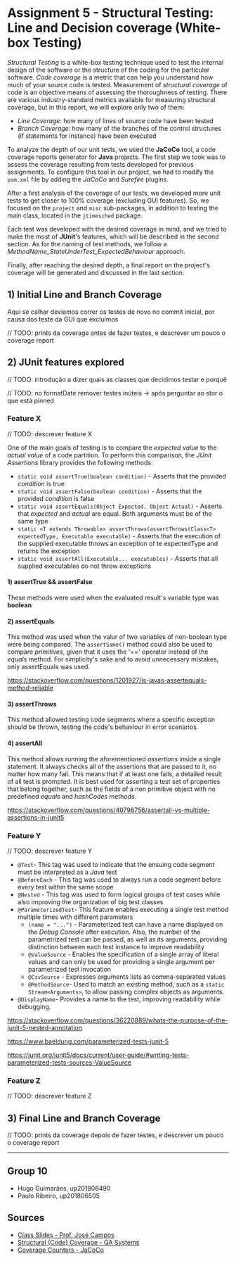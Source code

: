 # Assignment 5 - Structural Testing: Line and Decision coverage (White-box Testing)

*Structural Testing* is a white-box testing technique used to test the internal design of the software or the structure of the coding for the particular software.
*Code coverage* is a metric that can help you understand how much of your source code is tested.
Measurement of *structural coverage* of code is an objective means of assessing the thoroughness of testing.
There are various industry-standard metrics available for measuring structural coverage, but in this report, we will explore only two of them:
- *Line Coverage*: how many of lines of source code have been tested
- *Branch Coverage*: how many of the branches of the control structures (if statements for instance) have been executed

To analyze the depth of our unit tests, we used the **JaCoCo** tool, a code coverage reports generator for **Java** projects.
The first step we took was to assess the coverage resulting from tests developed for previous assignments.
To configure this tool in our project, we had to modify the `pom.xml` file by adding the *JaCoCo* and *Surefire* plugins.

After a first analysis of the coverage of our tests, we developed more unit tests to get closer to 100% coverage (excluding GUI features).
So, we focused on the `project` and `misc` sub-packages, in addition to testing the main class, located in the `jtimesched` package.

Each test was developed with the desired coverage in mind, and we tried to make the most of **JUnit**'s features, which will be described in the second section.
As for the naming of test methods, we follow a *MethodName_StateUnderTest_ExpectedBehaviour* approach.

Finally, after reaching the desired depth, a final report on the project's coverage will be generated and discussed in the last section.

## 1) Initial Line and Branch Coverage

Aqui se calhar deviamos correr os testes de novo no commit inicial, por causa dos teste da GUI que excluímos

// TODO: prints da coverage antes de fazer testes, e descrever um pouco o coverage report

## 2) JUnit features explored

// TODO: introdução a dizer quais as classes que decidimos testar e porquê

// TODO: no formatDate remover testes inúteis -> após perguntar ao stor o que está pinned

### Feature X

// TODO: descrever feature X

One of the main goals of testing is to compare the *expected value* to the *actual value* of a code partition.
To perform this comparison, the *JUnit* *Assertions* library provides the following methods:
- `static void assertTrue(boolean condition)` - Asserts that the provided *condition* is true
- `static void assertFalse(boolean condition)` - Asserts that the provided *condition* is false
- `static void assertEquals(Object Expected, Object Actual)` - Asserts that *expected* and *actual* are equal. Both arguments must be of the same type
- `static <T extends Throwable> assertThrows(assertThrows(Class<T> expectedType, Executable executable)` - Asserts that the execution of the supplied executable throws an exception of te expectedType and returns the exception
- `static void assertAll(Executable... executables)` - Asserts that all supplied executables do not throw exceptions


#### 1) **assertTrue** && **assertFalse**
These methods were used when the evaluated result's variable type was **boolean**


#### 2) **assertEquals**
This method was used when the valur of two variables of non-boolean type were being compared. The `assertSame()` method could also be used to compare *primitives*, given that it uses the '==' operator instead of the *equals* method. For simplicity's sake and to avoid unnecessary mistakes, only assertEquals was used.

https://stackoverflow.com/questions/1201927/is-javas-assertequals-method-reliable

#### 3) **assertThrows**
This method allowed testing code segments where a specific exception should be thrown, testing the code's behaviour in error scenarios.

#### 4) **assertAll**
This method allows running the aforementioned *assertions* inside a single statement. It always checks all of the assertions that are passed to it, no matter how many fail. This means that if at least one fails, a detailed result of all test is prompted. It is best used for asserting a test set of properties that belong together, such as the fields of a non primitive object with no predefined *equals* and *hashCodes* methods.

https://stackoverflow.com/questions/40796756/assertall-vs-multiple-assertions-in-junit5

### Feature Y

// TODO: descrever feature Y

- `@Test`- This tag was used to indicate that the ensuing code segment must be interpreted as a *Java* test
- `@BeforeEach` - This tag was used to always run a code segment before every test within the same scope
- `@Nested` - This tag was used to form logical groups of test cases while also improving the organization of big test classes
- `@ParameterizedTest`- This feature enables executing a single test method multiple times with different parameters
    - `(name = "...")` - Parameterized test can have a name displayed on the *Debug Console* after execution. Also, the number of the parametrized test can be passed, as well as its arguments, providing distinction between each test instance to improve readability
    - `@ValueSource` - Enables the specification of a single array of literal values and can only be used for providing a single argument per parametrized test invocation
    - `@CsvSource` - Expresses arguments lists as comma-separated values
    - `@MethodSource`- Used to match an existing method, such as a `static Stream<Arguments>`, to allow passing complex objects as arguments.
- `@DisplayName`- Provides a name to the test, improving readability while debugging.



https://stackoverflow.com/questions/36220889/whats-the-purpose-of-the-junit-5-nested-annotation

https://www.baeldung.com/parameterized-tests-junit-5


https://junit.org/junit5/docs/current/user-guide/#writing-tests-parameterized-tests-sources-ValueSource

### Feature Z

// TODO: descrever feature Z

## 3) Final Line and Branch Coverage

// TODO: prints da coverage depois de fazer testes, e descrever um pouco o coverage report

-----

## Group 10

- Hugo Guimarães, up201806490
- Paulo Ribeiro, up201806505

## Sources

- [Class Slides - Prof. José Campos](https://paginas.fe.up.pt/~jcmc/tvvs/2022-2023/lectures/lecture-5.pdf)
- [Structural (Code) Coverage - QA Systems](https://www.qa-systems.com/blog/what-is-meant-by-structural-code-coverage/)
- [Coverage Counters - JaCoCo](https://www.eclemma.org/jacoco/trunk/doc/counters.html)